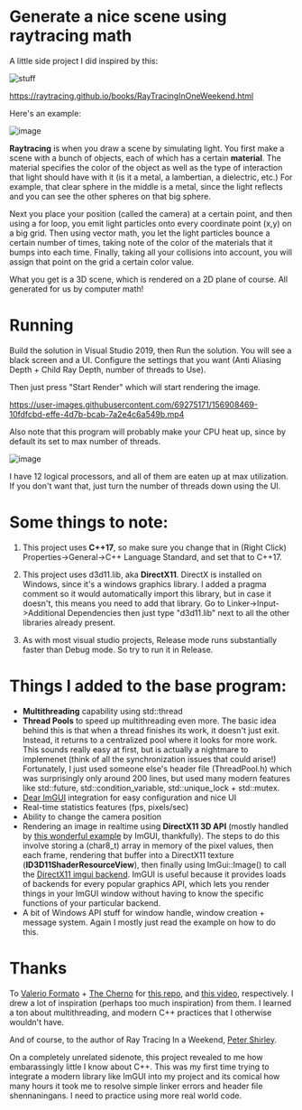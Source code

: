 # Generate a nice scene using raytracing math

A little side project I did inspired by this:

![stuff](https://images-na.ssl-images-amazon.com/images/I/414m4ETx0AL._SX342_SY445_QL70_ML2_.jpg)

https://raytracing.github.io/books/RayTracingInOneWeekend.html

 Here's an example:

![image](https://user-images.githubusercontent.com/69275171/156908085-4ffbeebf-ffff-44de-84fe-42eab716bdc3.png)

**Raytracing** is when you draw a scene by simulating light. You first make a scene with a bunch of objects, each of which has a certain **material**. The material specifies the color of the object as well as the type of interaction that light should have with it (is it a metal, a lambertian, a dielectric, etc.) For example, that clear sphere in the middle is a metal, since the light reflects and you can see the other spheres on that big sphere.

Next you place your position (called the camera) at a certain point, and then using a for loop, you emit light particles onto every coordinate point (x,y) on a big grid. Then using vector math, you let the light particles bounce a certain number of times, taking note of the color of the materials that it bumps into each time. Finally, taking all your collisions into account, you will assign that point on the grid a certain color value.

What you get is a 3D scene, which is rendered on a 2D plane of course. All generated for us by computer math!

# Running

Build the solution in Visual Studio 2019, then Run the solution. You will see a black screen and a UI. Configure the settings that you want (Anti Aliasing Depth + Child Ray Depth, number of threads to Use). 

Then just press "Start Render" which will start rendering the image.

https://user-images.githubusercontent.com/69275171/156908469-10fdfcbd-effe-4d7b-bcab-7a2e4c6a549b.mp4

Also note that this program will probably make your CPU heat up, since by default its set to max number of threads. 

![image](https://user-images.githubusercontent.com/69275171/156908519-4398e2d4-d397-4567-8e5f-51d15f8d9b54.png)

I have 12 logical processors, and all of them are eaten up at max utilization. If you don't want that, just turn the number of threads down using the UI.

# Some things to note:

1. This project uses **C++17**, so make sure you change that in (Right Click) Properties->General->C++ Language Standard, and set that to C++17.

2. This project uses d3d11.lib, aka **DirectX11**. DirectX is installed on Windows, since it's a windows graphics library. I added a pragma comment so it would automatically import this library, but in case it doesn't, this means you need to add that library. Go to Linker->Input->Additional Dependencies then just type "d3d11.lib" next to all the other libraries already present.

3. As with most visual studio projects, Release mode runs substantially faster than Debug mode. So try to run it in Release.

# Things I added to the base program:

- **Multithreading** capability using std::thread
- **Thread Pools** to speed up multithreading even more. The basic idea behind this is that when a thread finishes its work, it doesn't just exit. Instead, it returns to a centralized pool where it looks for more work. This sounds really easy at first, but is actually a nightmare to implemenet (think of all the synchronization issues that could arise!) Fortunately, I just used someone else's header file (ThreadPool.h) which was surprisingly only around 200 lines, but used many modern features like std::future, std::condition_variable, std::unique_lock + std::mutex.
- [Dear ImGUI](https://github.com/ocornut/imgui) integration for easy configuration and nice UI
- Real-time statistics features (fps, pixels/sec)
- Ability to change the camera position
- Rendering an image in realtime using **DirectX11 3D API** (mostly handled by [this wonderful example](https://github.com/ocornut/imgui/wiki/Image-Loading-and-Displaying-Examples#about-imtextureid) by ImGUI, thankfully). The steps to do this involve storing a (char8_t) array in memory of the pixel values, then each frame, rendering that buffer into a DirectX11 texture (**ID3D11ShaderResourceView**), then finally using ImGui::Image() to call the [DirectX11 imgui backend](https://github.com/ocornut/imgui/blob/master/backends/imgui_impl_dx11.cpp). ImGUI is useful because it provides loads of backends for every popular graphics API, which lets you render things in your ImGUI window without having to know the specific functions of your particular backend.
- A bit of Windows API stuff for window handle, window creation + message system. Again I mostly just read the example on how to do this.

# Thanks 

To [Valerio Formato](https://github.com/valerioformato) + [The Cherno](https://www.youtube.com/channel/UCQ-W1KE9EYfdxhL6S4twUNw) for [this repo](https://github.com/valerioformato/RTIAW), and [this video](https://www.youtube.com/watch?v=mOSirVeP5lo), respectively. I drew a lot of inspiration (perhaps too much inspiration) from them. I learned a ton about multithreading, and modern C++ practices that I otherwise wouldn't have.

And of course, to the author of Ray Tracing In a Weekend, [Peter Shirley](https://github.com/petershirley).

On a completely unrelated sidenote, this project revealed to me how embarassingly little I know about C++. This was my first time trying to integrate a modern library like ImGUI into my project and its comical how many hours it took me to resolve simple linker errors and header file shennaningans. I need to practice using more real world code.
